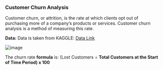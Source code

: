 ### **Customer Churn Analysis**

Customer churn, or attrition, is the rate at which clients opt out of purchasing more of a company’s products or services. Customer churn analysis is a method of measuring this rate.

**Data:**   Data is taken from KAGGLE: [Data Link](https://www.kaggle.com/datasets/blastchar/telco-customer-churn)

![image](https://user-images.githubusercontent.com/74736473/212339657-a070ef57-11d8-4f8a-af3d-102f523d8dcc.png)


The churn rate **formula** is: (Lost Customers ÷ **Total Customers at the Start of Time Period) x 100**
